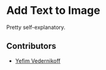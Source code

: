 Add Text to Image
==================

Pretty self-explanatory.

## Contributors

* [Yefim Vedernikoff](https://twitter.com/yefim)
